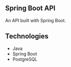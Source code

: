 ## Spring Boot API
An API built with Spring Boot.

## Technologies
- Java
- Spring Boot
- PostgreSQL